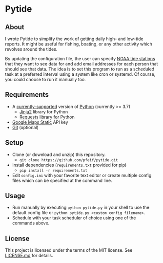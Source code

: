 # Pytide

## About

I wrote Pytide to simplify the work of getting daily high- and low-tide reports. It might be useful
for fishing, boating, or any other activity which revolves around the tides.

By updating the configuration file, the user can specify [NOAA tide stations][noaa] that they want
to see data for and add email addresses for each person that should see that data. The idea is to
set this program to run as a scheduled task at a preferred interval using a system like cron or
systemd. Of course, you could choose to run it manually too.

## Requirements

- A [currently-supported][python-support] version of [Python][python-download] (currently >= 3.7)
    - [Jinja2][jinja] library for Python
    - [Requests][requests] library for Python
- [Google Maps Static][maps] API key
- [Git][git] (optional)

## Setup

- Clone (or download and unzip) this repository.
    - `git clone https://github.com/pfeif/pytide.git`
- Install dependencies (`requirements.txt` provided for pip)
    - `pip install -r requirements.txt`
- Edit `config.ini` with your favorite text editor or create multiple config files which can be
    specified at the command line.

## Usage

- Run manually by executing `python pytide.py` in your shell to use the default config file or
    `python pytide.py <custom config filename>`.
- Schedule with your task scheduler of choice using one of the commands above.

## License

This project is licensed under the terms of the MIT license. See [LICENSE.md](LICENSE.md) for
details.


[git]: https://git-scm.com/
[jinja]: https://palletsprojects.com/p/jinja/
[maps]: https://developers.google.com/maps/documentation/maps-static/overview
[noaa]: https://tidesandcurrents.noaa.gov/
[python-download]: https://www.python.org/
[python-support]: https://devguide.python.org/versions/
[requests]: https://requests.readthedocs.io/en/latest/

